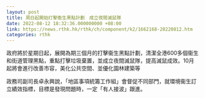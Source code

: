 ```yaml
---
layout: post
title: 周日起開始打擊衞生黑點計劃　成立夜間滅鼠隊
date: 2022-08-12 18:32:36.000000000 +08:00
link: https://news.rthk.hk/rthk/ch/component/k2/1662168-20220812.htm
categories: rthk
---
```


政府將於星期日起，展開為期三個月的打擊衞生黑點計劃，清潔全港600多個衞生和街道管理黑點，重點打擊垃圾棄置，並成立夜間滅鼠隊，提高滅鼠成效。10月起將會進行改善市容，美化公共空間、並優化園林建築等

政務司副司長卓永興說，「地區事項統籌工作組」會督促不同部門，就環境衞生訂立績效指標，目標是發現問題時，一定「有人接波」跟進。

